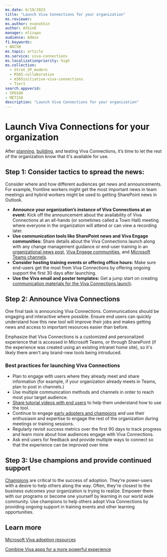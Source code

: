 ```yaml
---
ms.date: 6/19/2023
title: "Launch Viva Connections for your organization"
ms.reviewer: 
ms.author: evanatkin
author: AtkinE
manager: elizapo
audience: Admin
f1.keywords:
- NOCSH
ms.topic: article
ms.service: viva-connections
ms.localizationpriority: high
ms.collection:
  - Strat_SP_modern
  - M365-collaboration
  - m365initiative-viva-connections
  - Tier1
search.appverid:
- SPO160
- MET150
description: "Launch Viva Connections for your organization"
---
```


# Launch Viva Connections for your organization

After [planning](plan-viva-connections.md), [building](build-viva-connections.md), and testing Viva Connections, it’s time to let the rest of the organization know that it's available for use.

## Step 1: Consider tactics to spread the news:

Consider where and how different audiences get news and announcements. For example, frontline workers might get the most important news in team meetings and hybrid workers might be used to getting SharePoint news in Outlook.

- **Announce your organization’s instance of Viva Connections at an event:** Kick off the announcement about the availability of Viva Connections at an all-hands (or sometimes called a Town Hall) meeting where everyone in the organization will attend or can view a recording later. 
- **Use communication tools like SharePoint news and Viva Engage communities:** Share details about the Viva Connections launch along with any change management guidance or end-user training in an [organizational news post](https://support.microsoft.com/office/create-and-share-news-on-your-sharepoint-sites-495f8f1a-3bef-4045-b33a-55e5abe7aed7#:~:text=In%20SharePoint%20Online%2C%20you%20can%20add%20news%20posts,instructions%20Create%20the%20news%20post%20.%20See%20More), [Viva Engage communities](https://support.microsoft.com/office/start-a-conversation-in-viva-engage-da65b1c3-6651-4141-8dbd-d50d61b98a6e), and [Microsoft Teams channels](https://support.microsoft.com/office/create-and-format-a-post-e66777da-636b-49eb-9408-b0d88b212885).
- **Consider hosting training events or offering office hours:** Make sure end-users get the most from Viva Connections by offering ongoing support the first 30 days after launching. 
- **Use the Viva email and poster templates:** Get a jump start on creating [communication materials for the Viva Connections launch](https://adoption.microsoft.com/viva/).

## Step 2: Announce Viva Connections

One final task is announcing Viva Connections. Communications should be engaging and interactive where possible. Ensure end users can quickly understand how this new tool will improve their jobs and makes getting news and access to important resources easier than before.

Emphasize that Viva Connections is a customized and personalized experience that is accessed in Microsoft Teams, or through SharePoint (if the experience was created using an existing intranet home site), so it's likely there aren't any brand-new tools being introduced.

### Best practices for launching Viva Connections

- Plan to engage with users where they already meet and share information (for example, if your organization already meets in Teams, plan to post in channels.)
- Use multiple communication methods and channels in order to reach most your target audience.
- [Share tutorial videos with end users](https://support.microsoft.com/office/your-intranet-is-now-in-microsoft-teams-8b4e7f76-f305-49a9-b6d2-09378476f95b) to help them understand how to use the tool.
- Continue to engage [early adopters and champions](https://adoption.microsoft.com/roles/champion/) and use their enthusiasm and expertise to engage the rest of the organization during meetings or training sessions.
- Regularly revisit success metrics over the first 90 days to track progress and learn more about how audiences engage with Viva Connections.
- Ask end users for feedback and provide multiple ways to connect so that the experience can be improved over time

## Step 3: Use champions and provide continued support

[Champions](/microsoftteams/teams-adoption-create-champions-program) are critical to the success of adoption. They're power-users with a desire to help others along the way. Often, they're closest to the business outcomes your organization is trying to realize. Empower them with our programs or become one yourself by learning in our world wide community. Use champions to help others adopt Viva Connections by providing ongoing support in training events and other learning opportunities.

## Learn more

[Microsoft Viva adoption resources](https://adoption.microsoft.com/viva/)

[Combine Viva apps for a more powerful experience](/viva/learn-how-to-combine-modules)
